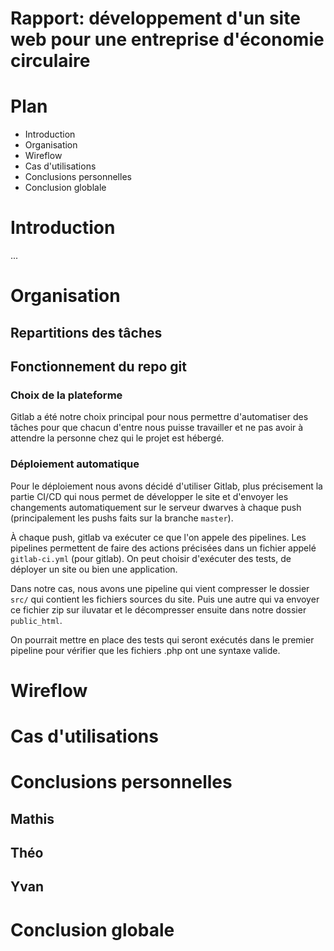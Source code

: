 # Rapport: développement d'un site web pour une entreprise d'économie circulaire

# Plan

- Introduction
- Organisation
- Wireflow
- Cas d'utilisations
- Conclusions personnelles
- Conclusion globlale

# Introduction
...

# Organisation

##  Repartitions des tâches

## Fonctionnement du repo git

### Choix de la plateforme

Gitlab a été notre choix principal pour nous permettre d'automatiser des tâches pour que chacun d'entre nous puisse travailler et ne pas avoir à attendre la personne chez qui le projet est hébergé.

### Déploiement automatique

Pour le déploiement nous avons décidé d'utiliser Gitlab, plus précisement la partie CI/CD qui nous permet de développer le site et d'envoyer les changements automatiquement sur le serveur dwarves à chaque push (principalement les pushs faits sur la branche `master`).

À chaque push, gitlab va exécuter ce que l'on appele des pipelines. Les pipelines permettent de faire des actions précisées dans un fichier appelé `gitlab-ci.yml` (pour gitlab). On peut choisir d'exécuter des tests, de déployer un site ou bien une application.

Dans notre cas, nous avons une pipeline qui vient compresser le dossier `src/` qui contient les fichiers sources du site. Puis une autre qui va envoyer ce fichier zip sur iluvatar et le décompresser ensuite dans notre dossier `public_html`.

On pourrait mettre en place des tests qui seront exécutés dans le premier pipeline pour vérifier que les fichiers .php ont une syntaxe valide.

# Wireflow

# Cas d'utilisations

# Conclusions personnelles

## Mathis

## Théo

## Yvan

# Conclusion globale
